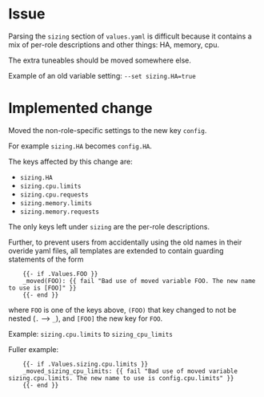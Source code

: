 # Issue

Parsing the `sizing` section of `values.yaml` is difficult because it
contains a mix of per-role descriptions and other things: HA, memory,
cpu.

The extra tuneables should be moved somewhere else.

Example of an old variable setting: `--set sizing.HA=true`

# Implemented change

Moved the non-role-specific settings to the new key `config`.

For example `sizing.HA` becomes `config.HA`.

The keys affected by this change are:

   * `sizing.HA`
   * `sizing.cpu.limits`
   * `sizing.cpu.requests`
   * `sizing.memory.limits`
   * `sizing.memory.requests`

The only keys left under `sizing` are the per-role descriptions.

Further, to prevent users from accidentally using the old names in
their overide yaml files, all templates are extended to contain
guarding statements of the form

```
    {{- if .Values.FOO }}
    _moved(FOO): {{ fail "Bad use of moved variable FOO. The new name to use is [FOO]" }}
    {{- end }}
```

where `FOO` is one of the keys above, `(FOO)` that key changed to not
be nested (`.` --> `_`), and `[FOO]` the new key for `FOO`.

Example: `sizing.cpu.limits` to `sizing_cpu_limits`

Fuller example:

```
    {{- if .Values.sizing.cpu.limits }}
    _moved_sizing_cpu_limits: {{ fail "Bad use of moved variable sizing.cpu.limits. The new name to use is config.cpu.limits" }}
    {{- end }}
```
